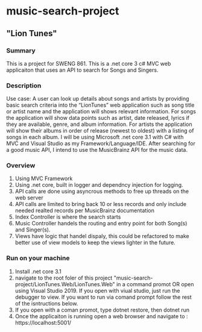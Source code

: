# music-search-project
## "Lion Tunes"

### Summary
This is a project for SWENG 861. This is a .net core 3 c# MVC web applicaiton that uses an API to search for Songs and Singers.

### Description
Use case: A user can look up details about songs and artists by providing basic search criteria into the “LionTunes” web application such as song title or artist name and the application will shows relevant information. For songs the application will show data points such as artist, date released, lyrics if they are available, genre, and album information. For artists the application will show their albums in order of release (newest to oldest) with a listing of songs in each album. I will be using Microsoft .net core 3.1 with C# with MVC and Visual Studio as my Framework/Language/IDE. After searching for a good music API, I intend to use the MusicBrainz API for the music data. 

### Overview

1. Using MVC Framework
2. Using .net core, built in logger and dependncy injection for logging.
3. API calls are done using asyncrous methods to free up threads on the web server
4. API calls are limited to bring back 10 or less records and only include needed realted records per MusicBrainz documentation
5. Index Controller is where the search starts
6. Music Controller handels the routing and entry point for both Song(s) and Singer(s).
7. Views have logic that handel dispaly, this could be refactored to make better use of view models to keep the views lighter in the future.

### Run on your machine

1. Install .net core 3.1
2. navigate to the root foler of this project "music-search-project/LionTunes.Web/LionTunes.Web" in a command promot OR open using Visual Studio 2019. If you open with viual studio, just run the debugger to view. If you want to run via comand prompt follow the rest of the isntructions below. 
3. If you open with a coman promot, type dotnet restore, then dotnet run
4. Once the applicaiton is running open a web browser and navigate to : https://localhost:5001/

